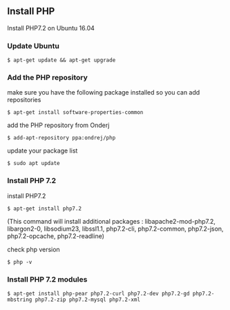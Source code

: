## Install PHP  

Install PHP7.2 on Ubuntu 16.04  

### Update Ubuntu  

    $ apt-get update && apt-get upgrade  

### Add the PHP repository  

make sure you have the following package installed so you can add repositories  

    $ apt-get install software-properties-common  

add the PHP repository from Onderj  

    $ add-apt-repository ppa:ondrej/php  

update your package list  

    $ sudo apt update    

### Install PHP 7.2  

install PHP7.2  

    $ apt-get install php7.2  

(This command will install additional packages : libapache2-mod-php7.2, libargon2-0, libsodium23, libssl1.1, php7.2-cli, php7.2-common, php7.2-json, php7.2-opcache, php7.2-readline)  

check php version  

    $ php -v  

### Install PHP 7.2 modules  

    $ apt-get install php-pear php7.2-curl php7.2-dev php7.2-gd php7.2-mbstring php7.2-zip php7.2-mysql php7.2-xml  


<!--stackedit_data:
eyJoaXN0b3J5IjpbMTk3OTQ4MzY0MiwtNDM3NjQzMzUxXX0=
-->
